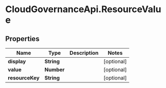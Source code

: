 # CloudGovernanceApi.ResourceValue

## Properties

Name | Type | Description | Notes
------------ | ------------- | ------------- | -------------
**display** | **String** |  | [optional] 
**value** | **Number** |  | [optional] 
**resourceKey** | **String** |  | [optional] 


